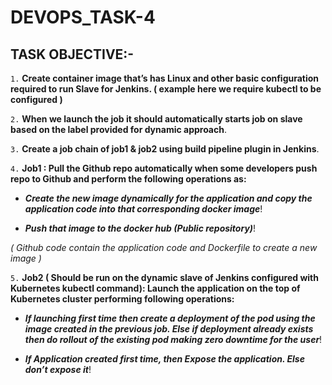 # DEVOPS_TASK-4

## TASK OBJECTIVE:-

`1.` **Create container image that’s has Linux and other basic configuration required to run Slave for Jenkins. ( example here we require kubectl to be configured )**

`2.` **When we launch the job it should automatically starts job on slave based on the label provided for dynamic approach**.

`3.` **Create a job chain of job1 & job2 using build pipeline plugin in Jenkins**.

`4.` **Job1 : Pull the Github repo automatically when some developers push repo to Github and perform the following operations as:**

*  _**Create the new image dynamically for the application and copy the application code into that corresponding docker image**_!

*  _**Push that image to the docker hub (Public repository)**_!

 _( Github code contain the application code and Dockerfile to create a new image )_

`5.` **Job2 ( Should be run on the dynamic slave of Jenkins configured with Kubernetes kubectl command): Launch the application on the top of Kubernetes cluster performing following operations:**

 * _**If launching first time then create a deployment of the pod using the image created in the previous job. Else if deployment already exists then do rollout of the existing pod making zero downtime for the user**_!

 *  _**If Application created first time, then Expose the application. Else don’t expose it**_!
